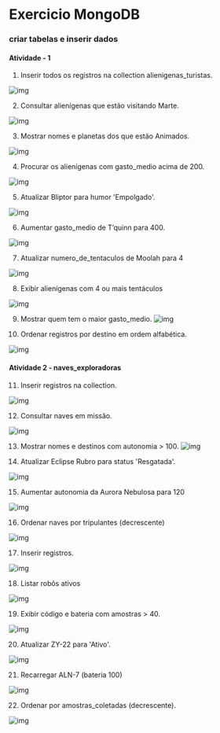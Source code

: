 # Exercicio MongoDB

### criar tabelas e inserir dados

#### Atividade - 1

1. Inserir todos os registros na collection alienigenas_turistas.

![img](criando_tabela_alienigenas_turistas.png)

2. Consultar alienígenas que estão visitando Marte.

![img](alienigenas_marte.png)

3. Mostrar nomes e planetas dos que estão Animados.

![img](alienigenas_marte_humor_animado.png)

4. Procurar os alienígenas com gasto_medio acima de 200.

![img](gasto_medio_maior_200.png)

5. Atualizar Bliptor para humor 'Empolgado'.

![img](empolgado_bliptor.png)

6. Aumentar gasto_medio de T’quinn para 400.

![img](tquinn.png)

7. Atualizar numero_de_tentaculos de Moolah para 4

![img](moolah.png)

8. Exibir alienígenas com 4 ou mais tentáculos

![img](tentaculos_6.png)

9. Mostrar quem tem o maior gasto_medio.
![img](maior_gasto_medio.png)


10. Ordenar registros por destino em ordem alfabética.

![img](ordem_alfabetica.png)

#### Atividade 2 - naves_exploradoras

11. Inserir registros na collection.

![img](inserindo_naves_exploradoras.png)

12. Consultar naves em missão.

![img](image.png)

13. Mostrar nomes e destinos com autonomia > 100.
![img](image-1.png)

14. Atualizar Eclipse Rubro para status 'Resgatada'.

![img](image-2.png)

15. Aumentar autonomia da Aurora Nebulosa para 120

![img](image-3.png)

16. Ordenar naves por tripulantes (decrescente)

![img](image-4.png)

17. Inserir registros.

![img](image-5.png)

18. Listar robôs ativos

![img](image-6.png)

19. Exibir código e bateria com amostras > 40.

![img](image-7.png)

20. Atualizar ZY-22 para 'Ativo'.

![img](image-8.png)

21. Recarregar ALN-7 (bateria 100)

![img](image-9.png)

22. Ordenar por amostras_coletadas (decrescente).

![img](image-10.png)